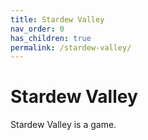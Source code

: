 ```yaml
---
title: Stardew Valley
nav_order: 0
has_children: true
permalink: /stardew-valley/
---
```

# Stardew Valley
Stardew Valley is a game.